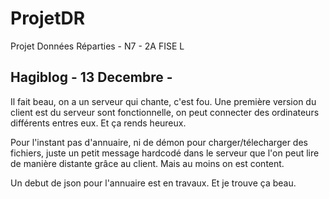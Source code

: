 # ProjetDR
Projet Données Réparties - N7 - 2A FISE L

## Hagiblog - 13 Decembre -
Il fait beau, on a un serveur qui chante, c'est fou. Une première version du client est du serveur sont fonctionnelle, on peut connecter des ordinateurs différents entres eux. Et ça rends heureux.

Pour l'instant pas d'annuaire, ni de démon pour charger/télecharger des fichiers, juste un petit message hardcodé dans le serveur que l'on peut lire de manière distante grâce au client. Mais au moins on est content.

Un debut de json pour l'annuaire est en travaux. Et je trouve ça beau.
